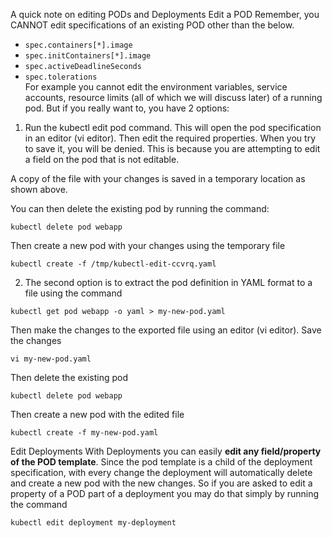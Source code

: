 A quick note on editing PODs and Deployments
Edit a POD
Remember, you CANNOT edit specifications of an existing POD other than the below.
- ``spec.containers[*].image``
- ``spec.initContainers[*].image``
- ``spec.activeDeadlineSeconds``
- ``spec.tolerations``  
For example you cannot edit the environment variables, service accounts, resource limits (all of which we will discuss later) of a running pod. But if you really want to, you have 2 options:

1. Run the kubectl edit pod <pod name> command.  This will open the pod specification in an editor (vi editor). Then edit the required properties. When you try to save it, you will be denied. This is because you are attempting to edit a field on the pod that is not editable.

A copy of the file with your changes is saved in a temporary location as shown above.

You can then delete the existing pod by running the command:
````
kubectl delete pod webapp
````

Then create a new pod with your changes using the temporary file
````
kubectl create -f /tmp/kubectl-edit-ccvrq.yaml
````

2. The second option is to extract the pod definition in YAML format to a file using the command

````
kubectl get pod webapp -o yaml > my-new-pod.yaml
````
Then make the changes to the exported file using an editor (vi editor). Save the changes
````
vi my-new-pod.yaml
````
Then delete the existing pod
````
kubectl delete pod webapp
````
Then create a new pod with the edited file
````
kubectl create -f my-new-pod.yaml
````

Edit Deployments
With Deployments you can easily **edit any field/property of the POD template**. Since the pod template is a child of the deployment specification,  with every change the deployment will automatically delete and create a new pod with the new changes. So if you are asked to edit a property of a POD part of a deployment you may do that simply by running the command
````
kubectl edit deployment my-deployment
````